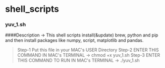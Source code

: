 # shell_scripts

### yuv_1.sh 
####Description -> This shell scripts install(&update) brew, python and pip and then install packages like numpy, script, matplotlib and pandas. 
>Step-1 Put this file in your MAC's USER Directory 
>Step-2 ENTER THIS COMMAND IN MAC's TERMINAL ->  chmod +x yuv_1.sh
>Step-3 ENTER THIS COMMAND TO RUN IN MAC's TERMINAL ->  ./yuv_1.sh


